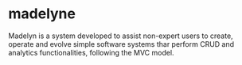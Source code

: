 # madelyne
Madelyn is a system developed to assist non-expert users to create, operate and evolve simple software systems thar perform CRUD and analytics functionalities, following the MVC model.
